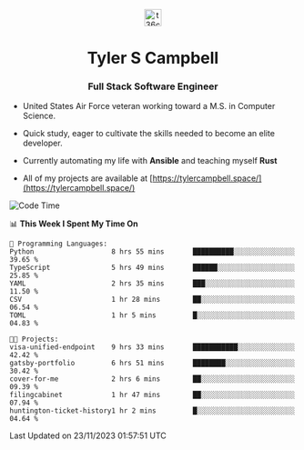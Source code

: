 <p align="center">
<a href="https://www.linkedin.com/in/t36campbell" target="blank"><img align="center" src="https://ik.imagekit.io/t36campbell/Portfolio/linkedin.png.original_m8bbGgPh6.png" alt="t36campbell" height="30" width="30" /></a>
</p>
<h1 align="center">Tyler S Campbell</h1>
<h3 align="center">Full Stack Software Engineer</h3>

* United States Air Force veteran working toward a M.S. in Computer Science.

* Quick study, eager to cultivate the skills needed to become an elite developer.

* Currently automating my life with **Ansible** and teaching myself **Rust**

* All of my projects are available at [https://tylercampbell.space/](https://tylercampbell.space/)

<!--START_SECTION:waka-->
![Code Time](http://img.shields.io/badge/Code%20Time-3%2C002%20hrs%2057%20mins-blue)

📊 **This Week I Spent My Time On** 

```text
💬 Programming Languages: 
Python                   8 hrs 55 mins       ██████████░░░░░░░░░░░░░░░   39.65 % 
TypeScript               5 hrs 49 mins       ██████░░░░░░░░░░░░░░░░░░░   25.85 % 
YAML                     2 hrs 35 mins       ███░░░░░░░░░░░░░░░░░░░░░░   11.50 % 
CSV                      1 hr 28 mins        ██░░░░░░░░░░░░░░░░░░░░░░░   06.54 % 
TOML                     1 hr 5 mins         █░░░░░░░░░░░░░░░░░░░░░░░░   04.83 % 

🐱‍💻 Projects: 
visa-unified-endpoint    9 hrs 33 mins       ███████████░░░░░░░░░░░░░░   42.42 % 
gatsby-portfolio         6 hrs 51 mins       ████████░░░░░░░░░░░░░░░░░   30.42 % 
cover-for-me             2 hrs 6 mins        ██░░░░░░░░░░░░░░░░░░░░░░░   09.39 % 
filingcabinet            1 hr 47 mins        ██░░░░░░░░░░░░░░░░░░░░░░░   07.94 % 
huntington-ticket-history1 hr 2 mins         █░░░░░░░░░░░░░░░░░░░░░░░░   04.64 % 
```


 Last Updated on 23/11/2023 01:57:51 UTC
<!--END_SECTION:waka-->
